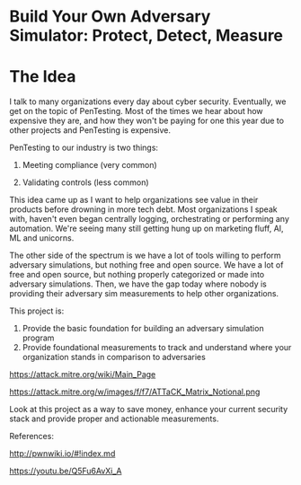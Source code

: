 # Build Your Own Adversary Simulator: Protect, Detect, Measure


# The Idea
I talk to many organizations every day about cyber security. Eventually, we get on the topic of PenTesting. Most of the times we hear about how expensive they are, and how they won't be paying for one this year due to other projects and PenTesting is expensive.

PenTesting to our industry is two things:

1. Meeting compliance (very common)

2. Validating controls (less common)

This idea came up as I want to help organizations see value in their products before drowning in more tech debt. Most organizations I speak with, haven't even began centrally logging, orchestrating or performing any automation. We're seeing many still getting hung up on marketing fluff, AI, ML and unicorns.

The other side of the spectrum is we have a lot of tools willing to perform adversary simulations, but nothing free and open source. We have a lot of free and open source, but nothing properly categorized or made into adversary simulations. Then, we have the gap today where nobody is providing their adversary sim measurements to help other organizations.

This project is:

1. Provide the basic foundation for building an adversary simulation program
2. Provide foundational measurements to track and understand where your organization stands in comparison to adversaries


https://attack.mitre.org/wiki/Main_Page

https://attack.mitre.org/w/images/f/f7/ATTaCK_Matrix_Notional.png

Look at this project as a way to save money, enhance your current security stack and provide proper and actionable measurements.

References:

http://pwnwiki.io/#!index.md

https://youtu.be/Q5Fu6AvXi_A
